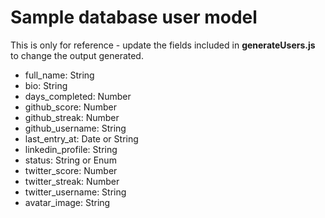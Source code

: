 # Sample database user model

This is only for reference - update the fields included in **generateUsers.js** to change the output generated.

- full_name: String
- bio: String
- days_completed: Number
- github_score: Number
- github_streak: Number
- github_username: String
- last_entry_at: Date or String
- linkedin_profile: String
- status: String or Enum
- twitter_score: Number
- twitter_streak: Number
- twitter_username: String
- avatar_image: String
